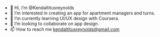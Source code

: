 - 👋 Hi, I’m @Kendaltitusreynolds
- 👀 I’m interested in creating an app for apartment managers and turns.
- 🌱 I’m currently learning UI/UX design with Coursera. 
- 💞️ I’m looking to collaborate on app design. 
- 📫 How to reach me kendaltitusreynolds@gmail.com

<!---
Kendaltitusreynolds/Kendaltitusreynolds is a ✨ special ✨ repository because its `README.md` (this file) appears on your GitHub profile.
You can click the Preview link to take a look at your changes.
--->
